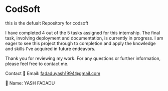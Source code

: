 # CodSoft
this is the defualt Repository for codsoft

I have completed 4 out of the 5 tasks assigned for this internship. The final task, involving deployment and documentation, is currently in progress. I am eager to see this project through to completion and apply the knowledge and skills I've acquired in future endeavors.

Thank you for reviewing my work. For any questions or further information, please feel free to contact me.

Contact
📧 Email: fadaduyash1994@gmail.com

👤 Name: YASH FADADU